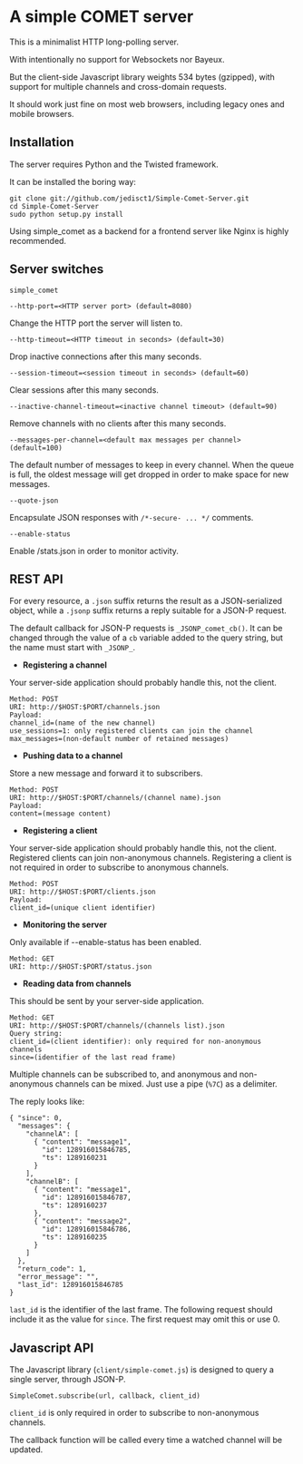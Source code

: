 A simple COMET server
=====================

This is a minimalist HTTP long-polling server.

With intentionally no support for Websockets nor Bayeux.

But the client-side Javascript library weights 534 bytes (gzipped), with
support for multiple channels and cross-domain requests.

It should work just fine on most web browsers, including legacy ones and
mobile browsers.


Installation
------------

The server requires Python and the Twisted framework.

It can be installed the boring way:

    git clone git://github.com/jedisct1/Simple-Comet-Server.git
    cd Simple-Comet-Server
    sudo python setup.py install    
    
Using simple_comet as a backend for a frontend server like Nginx is
highly recommended.
    

Server switches
---------------

`simple_comet`
    
    --http-port=<HTTP server port> (default=8080)

Change the HTTP port the server will listen to.

    --http-timeout=<HTTP timeout in seconds> (default=30)

Drop inactive connections after this many seconds.

    --session-timeout=<session timeout in seconds> (default=60)

Clear sessions after this many seconds.

    --inactive-channel-timeout=<inactive channel timeout> (default=90)

Remove channels with no clients after this many seconds.

    --messages-per-channel=<default max messages per channel> (default=100)
    
The default number of messages to keep in every channel. When the
queue is full, the oldest message will get dropped in order to make
space for new messages.
    
    --quote-json

Encapsulate JSON responses with `/*-secure- ... */` comments.

    --enable-status

Enable /stats.json in order to monitor activity.


REST API
--------

For every resource, a `.json` suffix returns the result as a
JSON-serialized object, while a `.jsonp` suffix returns a reply
suitable for a JSON-P request.

The default callback for JSON-P requests is `_JSONP_comet_cb()`.
It can be changed through the value of a `cb` variable added to the
query string, but the name must start with `_JSONP_`.


* **Registering a channel**

Your server-side application should probably handle this, not the
client.

    Method: POST
    URI: http://$HOST:$PORT/channels.json
    Payload:
    channel_id=(name of the new channel)
    use_sessions=1: only registered clients can join the channel
    max_messages=(non-default number of retained messages)
    
  
* **Pushing data to a channel**

Store a new message and forward it to subscribers.

    Method: POST
    URI: http://$HOST:$PORT/channels/(channel name).json
    Payload:
    content=(message content)


* **Registering a client**

Your server-side application should probably handle this, not the
client.
Registered clients can join non-anonymous channels.
Registering a client is not required in order to subscribe to
anonymous channels.

    Method: POST
    URI: http://$HOST:$PORT/clients.json
    Payload:
    client_id=(unique client identifier)


* **Monitoring the server**

Only available if --enable-status has been enabled.

    Method: GET
    URI: http://$HOST:$PORT/status.json


* **Reading data from channels**

This should be sent by your server-side application.

    Method: GET
    URI: http://$HOST:$PORT/channels/(channels list).json
    Query string:
    client_id=(client identifier): only required for non-anonymous channels
    since=(identifier of the last read frame)
   
Multiple channels can be subscribed to, and anonymous and non-anonymous
channels can be mixed. Just use a pipe (`%7C`) as a delimiter.

The reply looks like:

    { "since": 0,
      "messages": {
        "channelA": [
          { "content": "message1",
            "id": 128916015846785,
            "ts": 1289160231
          }
        ],
        "channelB": [
          { "content": "message1",
            "id": 128916015846787,
            "ts": 1289160237
          },
          { "content": "message2",
            "id": 128916015846786,
            "ts": 1289160235
          }
        ]        
      },
      "return_code": 1,
      "error_message": "",
      "last_id": 128916015846785
    }

`last_id` is the identifier of the last frame. The following request
should include it as the value for `since`.
The first request may omit this or use 0.


Javascript API
--------------

The Javascript library (`client/simple-comet.js`) is designed to query a single server, through JSON-P.

    SimpleComet.subscribe(url, callback, client_id)
    
`client_id` is only required in order to subscribe to non-anonymous
channels.

The callback function will be called every time a watched channel will
be updated.

